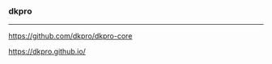 ### dkpro
---
https://github.com/dkpro/dkpro-core

https://dkpro.github.io/

```java


```

```
```

```
```


